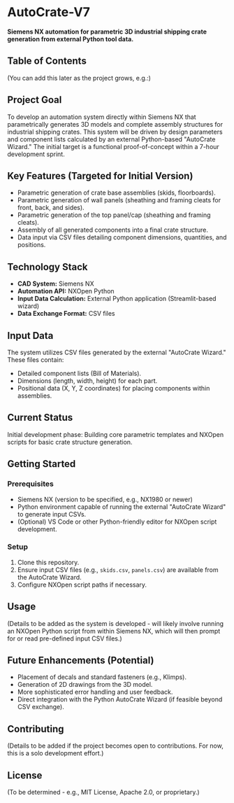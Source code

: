 # AutoCrate-V7

**Siemens NX automation for parametric 3D industrial shipping crate generation from external Python tool data.**

## Table of Contents
(You can add this later as the project grows, e.g.:)
## Project Goal
To develop an automation system directly within Siemens NX that parametrically generates 3D models and complete assembly structures for industrial shipping crates. This system will be driven by design parameters and component lists calculated by an external Python-based "AutoCrate Wizard." The initial target is a functional proof-of-concept within a 7-hour development sprint.

## Key Features (Targeted for Initial Version)
* Parametric generation of crate base assemblies (skids, floorboards).
* Parametric generation of wall panels (sheathing and framing cleats for front, back, and sides).
* Parametric generation of the top panel/cap (sheathing and framing cleats).
* Assembly of all generated components into a final crate structure.
* Data input via CSV files detailing component dimensions, quantities, and positions.

## Technology Stack
* **CAD System:** Siemens NX
* **Automation API:** NXOpen Python
* **Input Data Calculation:** External Python application (Streamlit-based wizard)
* **Data Exchange Format:** CSV files

## Input Data
The system utilizes CSV files generated by the external "AutoCrate Wizard." These files contain:
* Detailed component lists (Bill of Materials).
* Dimensions (length, width, height) for each part.
* Positional data (X, Y, Z coordinates) for placing components within assemblies.

## Current Status
Initial development phase: Building core parametric templates and NXOpen scripts for basic crate structure generation.

## Getting Started
### Prerequisites
* Siemens NX (version to be specified, e.g., NX1980 or newer)
* Python environment capable of running the external "AutoCrate Wizard" to generate input CSVs.
* (Optional) VS Code or other Python-friendly editor for NXOpen script development.

### Setup
1.  Clone this repository.
2.  Ensure input CSV files (e.g., `skids.csv`, `panels.csv`) are available from the AutoCrate Wizard.
3.  Configure NXOpen script paths if necessary.

## Usage
(Details to be added as the system is developed - will likely involve running an NXOpen Python script from within Siemens NX, which will then prompt for or read pre-defined input CSV files.)

## Future Enhancements (Potential)
* Placement of decals and standard fasteners (e.g., Klimps).
* Generation of 2D drawings from the 3D model.
* More sophisticated error handling and user feedback.
* Direct integration with the Python AutoCrate Wizard (if feasible beyond CSV exchange).

## Contributing
(Details to be added if the project becomes open to contributions. For now, this is a solo development effort.)

## License
(To be determined - e.g., MIT License, Apache 2.0, or proprietary.)